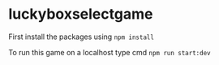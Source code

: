 # luckyboxselectgame
First install the packages using `npm install`

To run this game on a localhost type cmd `npm run start:dev`
